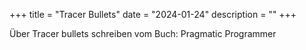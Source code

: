 +++
title = "Tracer Bullets"
date = "2024-01-24"
description = ""
+++

Über Tracer bullets schreiben vom Buch: Pragmatic Programmer